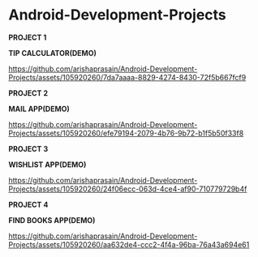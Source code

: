 # Android-Development-Projects

**PROJECT 1**

**TIP CALCULATOR(DEMO)**


https://github.com/arishaprasain/Android-Development-Projects/assets/105920260/7da7aaaa-8829-4274-8430-72f5b667fcf9

**PROJECT 2**

**MAIL APP(DEMO)**


https://github.com/arishaprasain/Android-Development-Projects/assets/105920260/efe79194-2079-4b76-9b72-b1f5b50f33f8


**PROJECT 3**

**WISHLIST APP(DEMO)**



https://github.com/arishaprasain/Android-Development-Projects/assets/105920260/24f06ecc-063d-4ce4-af90-710779729b4f

**PROJECT 4**

**FIND BOOKS APP(DEMO)**


https://github.com/arishaprasain/Android-Development-Projects/assets/105920260/aa632de4-ccc2-4f4a-96ba-76a43a694e61



